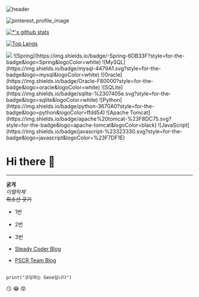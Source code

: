 ![header](https://capsule-render.vercel.app/api?type=egg&color=random&height=300&section=header&text=Newgene%20GitHub&fontSize=90&animation=blink)

![pinterest_profile_image](https://github.com/user-attachments/assets/04240d4e-69a3-4b7d-a1b1-00b7ad506231)

[![*'s github stats](https://github-readme-stats.vercel.app/api?username=ggggene)](https://github.com/ggggene)

[![Top Langs](https://github-readme-stats.vercel.app/api/top-langs/?username=ggggene)](https://github.com/ggggene/github-readme-stats)



<!--![C](https://img.shields.io/badge/-C-123456?style=flat-square&logo=C&logoColor=black)-->
<!--![TypeScript](https://img.shields.io/badge/-TypeScript-3178C6?style=flat-square&logo=TypeScript&logoColor=white)-->
<!--![Serverlet](https://img.shields.io/badge/-Serverless-FD5750?style=flat-square&logo=Serverless&logoColor=magenta)-->
<img src="https://img.shields.io/badge/java-007396?style=flat-square&logo=java&logoColor=white"/>
![Spring](https://img.shields.io/badge/-Spring-6DB33F?style=for-the-badge&logo=Spring&logoColor=white)
![MySQL](https://img.shields.io/badge/mysql-4479A1.svg?style=for-the-badge&logo=mysql&logoColor=white)
![Oracle](https://img.shields.io/badge/Oracle-F80000?style=for-the-badge&logo=oracle&logoColor=white)
![SQLite](https://img.shields.io/badge/sqlite-%2307405e.svg?style=for-the-badge&logo=sqlite&logoColor=white)
![Python](https://img.shields.io/badge/python-3670A0?style=for-the-badge&logo=python&logoColor=ffdd54)
![Apache Tomcat](https://img.shields.io/badge/apache%20tomcat-%23F8DC75.svg?style=for-the-badge&logo=apache-tomcat&logoColor=black)
![JavaScript](https://img.shields.io/badge/javascript-%23323330.svg?style=for-the-badge&logo=javascript&logoColor=%23F7DF1E)









# Hi there 👋
<!--
## Hi there 👋
### Hi there 👋
#### Hi there 👋
##### Hi there 👋
#####   Hi there 👋 -->
---

**굵게** <br>
*이탤릭체* <br>
~~취소선 긋기~~ <br>

* 1번
* 2번
* 3번 <br>

* [Steady Coder Blog](https://all-for-coder.tistory.com)
* [PSCR Team Blog](https://www.naver.com)


```

print("코딩하는 Gene입니다")
```


:smirk:
:joy:
:rage:
